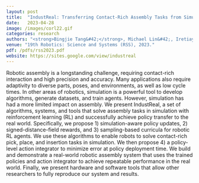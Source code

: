```yaml
---
layout: post
title:  "IndustReal: Transferring Contact-Rich Assembly Tasks from Simulation to Reality"
date:   2023-04-28
image: /images/corl22.gif
categories: research
authors: "<strong>Bingjie Tang&#42;</strong>, Michael Lin&#42;, Iretiayo Akinola, Ankur Handa, Gaurav Sukhatme, Fabio Ramos, Dieter Fox, Yashraj Narang. (&#42;Equal Contribution)"
venue: "19th Robotics: Science and Systems (RSS), 2023."
pdf: /pdfs/rss2023.pdf
website: https://sites.google.com/view/industreal
---
```

Robotic assembly is a longstanding challenge, requiring contact-rich interaction and high precision and accuracy. Many applications also require adaptivity to diverse parts, poses, and environments, as well as low cycle times. In other areas of robotics, simulation is a powerful tool to develop algorithms, generate datasets, and train agents. However, simulation has had a more limited impact on assembly. We present IndustReal, a set of algorithms, systems, and tools that solve assembly tasks in simulation with reinforcement learning (RL) and successfully achieve policy transfer to the real world. Specifically, we propose 1) simulation-aware policy updates, 2) signed-distance-field rewards, and 3) sampling-based curricula for robotic RL agents. We use these algorithms to enable robots to solve contact-rich pick, place, and insertion tasks in simulation. We then propose 4) a policy-level action integrator to minimize error at policy deployment time. We build and demonstrate a real-world robotic assembly system that uses the trained policies and action integrator to achieve repeatable performance in the real world. Finally, we present hardware and software tools that allow other researchers to fully reproduce our system and results.